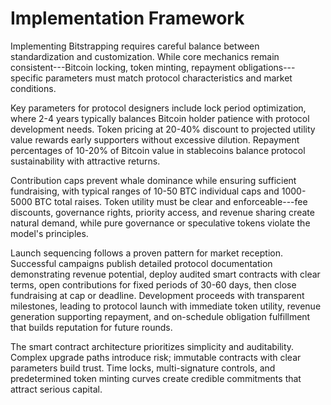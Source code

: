 # Implementation Framework

Implementing Bitstrapping requires careful balance between
standardization and customization. While core mechanics remain
consistent---Bitcoin locking, token minting, repayment
obligations---specific parameters must match protocol characteristics
and market conditions.

Key parameters for protocol designers include lock period optimization,
where 2-4 years typically balances Bitcoin holder patience with protocol
development needs. Token pricing at 20-40% discount to projected utility
value rewards early supporters without excessive dilution. Repayment
percentages of 10-20% of Bitcoin value in stablecoins balance protocol
sustainability with attractive returns.

Contribution caps prevent whale dominance while ensuring sufficient
fundraising, with typical ranges of 10-50 BTC individual caps and
1000-5000 BTC total raises. Token utility must be clear and
enforceable---fee discounts, governance rights, priority access, and
revenue sharing create natural demand, while pure governance or
speculative tokens violate the model's principles.

Launch sequencing follows a proven pattern for market reception.
Successful campaigns publish detailed protocol documentation
demonstrating revenue potential, deploy audited smart contracts with
clear terms, open contributions for fixed periods of 30-60 days, then
close fundraising at cap or deadline. Development proceeds with
transparent milestones, leading to protocol launch with immediate token
utility, revenue generation supporting repayment, and on-schedule
obligation fulfillment that builds reputation for future rounds.

The smart contract architecture prioritizes simplicity and auditability.
Complex upgrade paths introduce risk; immutable contracts with clear
parameters build trust. Time locks, multi-signature controls, and
predetermined token minting curves create credible commitments that
attract serious capital.
